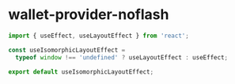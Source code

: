 # wallet-provider-noflash

```javascript
import { useEffect, useLayoutEffect } from 'react';

const useIsomorphicLayoutEffect =
  typeof window !== 'undefined' ? useLayoutEffect : useEffect;

export default useIsomorphicLayoutEffect;
```
